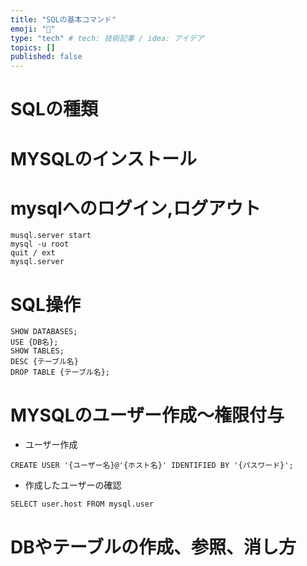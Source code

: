 ```yaml
---
title: "SQLの基本コマンド"
emoji: "🌟"
type: "tech" # tech: 技術記事 / idea: アイデア
topics: []
published: false
---
```


# SQLの種類

# MYSQLのインストール

# mysqlへのログイン,ログアウト
```
musql.server start
mysql -u root 
quit / ext
mysql.server 
```


# SQL操作
```
SHOW DATABASES;
USE {DB名};
SHOW TABLES;
DESC {テーブル名}
DROP TABLE {テーブル名};

```


# MYSQLのユーザー作成〜権限付与

- ユーザー作成
```
CREATE USER '{ユーザー名}@'{ホスト名}' IDENTIFIED BY '{パスワード}';
```

- 作成したユーザーの確認
```
SELECT user.host FROM mysql.user
```

# DBやテーブルの作成、参照、消し方